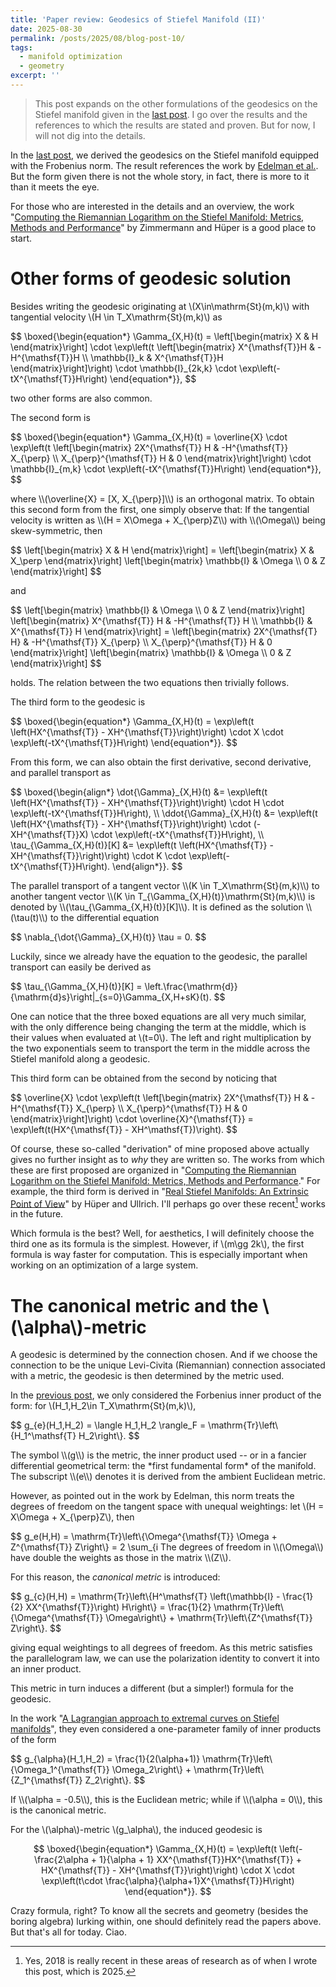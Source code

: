 ```yaml
---
title: 'Paper review: Geodesics of Stiefel Manifold (II)'
date: 2025-08-30
permalink: /posts/2025/08/blog-post-10/
tags:
  - manifold optimization
  - geometry
excerpt: ''
---
```


> This post expands on the other formulations of the geodesics on the Stiefel manifold given in the [last post](/posts/2025/08/blog-post-4/). I go over the results and the references to which the results are stated and proven. But for now, I will not dig into the details.

In the [last post](/posts/2025/08/blog-post-4/), we derived the geodesics on the Stiefel manifold equipped with the Frobenius norm. The result references the work by [Edelman et al.](https://arxiv.org/abs/physics/9806030). But the form given there is not the whole story, in fact, there is more to it than it meets the eye.

For those who are interested in the details and an overview, the work "[Computing the Riemannian Logarithm on the Stiefel Manifold: Metrics, Methods and Performance](https://arxiv.org/abs/2103.12046)" by Zimmermann and Hüper is a good place to start.

# Other forms of geodesic solution
Besides writing the geodesic originating at \\(X\in\mathrm{St}(m,k)\\) with tangential velocity \\(H \in T_X\mathrm{St}(m,k)\\) as
<p>
$$
\boxed{\begin{equation*}
	\Gamma_{X,H}(t) = \left[\begin{matrix}
		X & H
	\end{matrix}\right] \cdot \exp\left(t \left[\begin{matrix}
		X^{\mathsf{T}}H & -H^{\mathsf{T}}H \\
		\mathbb{I}_k & X^{\mathsf{T}}H
	\end{matrix}\right]\right) \cdot \mathbb{I}_{2k,k} \cdot \exp\left(-tX^{\mathsf{T}}H\right)
\end{equation*}},
$$
</p>
two other forms are also common.

The second form is
<p>
$$
\boxed{\begin{equation*}
	\Gamma_{X,H}(t) = \overline{X} \cdot \exp\left(t \left[\begin{matrix}
		2X^{\mathsf{T}} H & -H^{\mathsf{T}} X_{\perp} \\
		X_{\perp}^{\mathsf{T}} H & 0
	\end{matrix}\right]\right) \cdot \mathbb{I}_{m,k} \cdot \exp\left(-tX^{\mathsf{T}}H\right)
\end{equation*}},
$$
</p>
where \\(\overline{X} = [X, X_{\perp}]\\) is an orthogonal matrix. To obtain this second form from the first, one simply observe that: If the tangential velocity is written as \\(H = X\Omega + X_{\perp}Z\\) with \\(\Omega\\) being skew-symmetric, then
<p>
$$
\left[\begin{matrix}
    X & H
\end{matrix}\right] = \left[\begin{matrix}
    X & X_\perp
\end{matrix}\right] \left[\begin{matrix}
    \mathbb{I} & \Omega \\ 0 & Z
\end{matrix}\right]
$$
</p>
and
<p>
$$
\left[\begin{matrix}
    \mathbb{I} & \Omega \\ 0 & Z
\end{matrix}\right] \left[\begin{matrix}
    X^{\mathsf{T}} H & -H^{\mathsf{T}} H \\ \mathbb{I} & X^{\mathsf{T}} H
\end{matrix}\right] = \left[\begin{matrix}
    2X^{\mathsf{T} H} & -H^{\mathsf{T}} X_{\perp} \\ X_{\perp}^{\mathsf{T}} H & 0
\end{matrix}\right] \left[\begin{matrix}
    \mathbb{I} & \Omega \\ 0 & Z
\end{matrix}\right]
$$
</p>
holds. The relation between the two equations then trivially follows.

The third form to the geodesic is
<p>
$$
\boxed{\begin{equation*}
	\Gamma_{X,H}(t) = \exp\left(t \left(HX^{\mathsf{T}} - XH^{\mathsf{T}}\right)\right) \cdot X \cdot \exp\left(-tX^{\mathsf{T}}H\right)
\end{equation*}}.
$$
</p>
From this form, we can also obtain the first derivative, second derivative, and parallel transport as
<p>
$$
\boxed{\begin{align*}
	\dot{\Gamma}_{X,H}(t) &= \exp\left(t \left(HX^{\mathsf{T}} - XH^{\mathsf{T}}\right)\right) \cdot H \cdot \exp\left(-tX^{\mathsf{T}}H\right), \\
    \ddot{\Gamma}_{X,H}(t) &= \exp\left(t \left(HX^{\mathsf{T}} - XH^{\mathsf{T}}\right)\right) \cdot (-XH^{\mathsf{T}}X) \cdot \exp\left(-tX^{\mathsf{T}}H\right), \\
    \tau_{\Gamma_{X,H}(t)}[K] &= \exp\left(t \left(HX^{\mathsf{T}} - XH^{\mathsf{T}}\right)\right) \cdot K \cdot \exp\left(-tX^{\mathsf{T}}H\right).
\end{align*}}.
$$
</p>
The parallel transport of a tangent vector \\(K \in T_X\mathrm{St}(m,k)\\) to another tangent vector \\(K \in T_{\Gamma_{X,H}(t)}\mathrm{St}(m,k)\\) is denoted by \\(\tau_{\Gamma_{X,H}(t)}[K]\\). It is defined as the solution \\(\tau(t)\\) to the differential equation
<p>
$$
\nabla_{\dot{\Gamma}_{X,H}(t)} \tau = 0.
$$
</p>
Luckily, since we already have the equation to the geodesic, the parallel transport can easily be derived as
<p>
$$
\tau_{\Gamma_{X,H}(t)}[K] = \left.\frac{\mathrm{d}}{\mathrm{d}s}\right|_{s=0}\Gamma_{X,H+sK}(t).
$$
</p>

One can notice that the three boxed equations are all very much similar, with the only difference being changing the term at the middle, which is their values when evaluated at \\(t=0\\). The left and right multiplication by the two exponentials seem to transport the term in the middle across the Stiefel manifold along a geodesic.

This third form can be obtained from the second by noticing that
<p>
$$
\overline{X} \cdot \exp\left(t \left[\begin{matrix}
		2X^{\mathsf{T}} H & -H^{\mathsf{T}} X_{\perp} \\
		X_{\perp}^{\mathsf{T}} H & 0
	\end{matrix}\right]\right) \cdot \overline{X}^{\mathsf{T}} = \exp\left(t(HX^{\mathsf{T}} - XH^\mathsf{T})\right).
$$
</p>

Of course, these so-called "derivation" of mine proposed above actually gives no further insight as to *why* they are written so. The works from which these are first proposed are organized in "[Computing the Riemannian Logarithm on the Stiefel Manifold: Metrics, Methods and Performance](https://arxiv.org/abs/2103.12046)." For example, the third form is derived in "[Real Stiefel Manifolds: An Extrinsic Point of View](https://ieeexplore.ieee.org/abstract/document/8514292)" by Hüper and Ullrich. I'll perhaps go over these recent[^1] works in the future.

[^1]: Yes, 2018 is really recent in these areas of research as of when I wrote this post, which is 2025.

Which formula is the best? Well, for aesthetics, I will definitely choose the third one as its formula is the simplest. However, if \\(m\gg 2k\\), the first formula is way faster for computation. This is especially important when working on an optimization of a large system.

# The canonical metric and the \\(\alpha\\)-metric
A geodesic is determined by the connection chosen. And if we choose the connection to be the unique Levi-Civita (Riemannian) connection associated with a metric, the geodesic is then determined by the metric used.

In the [previous post]((/posts/2025/08/blog-post-4/)), we only considered the Forbenius inner product of the form: for \\(H_1,H_2\in T_X\mathrm{St}(m,k)\\),
<p>
$$
g_{e}(H_1,H_2) = \langle H_1,H_2 \rangle_F = \mathrm{Tr}\left\{H_1^\mathsf{T} H_2\right\}.
$$
</p>
The symbol \\(g\\) is the metric, the inner product used -- or in a fancier differential geometrical term: the *first fundamental form* of the manifold. The subscript \\(e\\) denotes it is derived from the ambient Euclidean metric.

However, as pointed out in the work by Edelman, this norm treats the degrees of freedom on the tangent space with unequal weightings: let \\(H = X\Omega + X_{\perp}Z\\), then
<p>
$$
g_e(H,H) = \mathrm{Tr}\left\{\Omega^{\mathsf{T}} \Omega + Z^{\mathsf{T}} Z\right\} = 2 \sum_{i<j} \Omega_{ij} + \sum_{i,j} Z_{ij}.
$$
</p>
The degrees of freedom in \\(\Omega\\) have double the weights as those in the matrix \\(Z\\).

For this reason, the *canonical metric* is introduced:
<p>
$$
g_{c}(H,H) = \mathrm{Tr}\left\{H^\mathsf{T} \left(\mathbb{I} - \frac{1}{2} XX^{\mathsf{T}}\right) H\right\} = \frac{1}{2} \mathrm{Tr}\left\{\Omega^{\mathsf{T}} \Omega\right\} + \mathrm{Tr}\left\{Z^{\mathsf{T}} Z\right\}.
$$
</p>
giving equal weightings to all degrees of freedom. As this metric satisfies the parallelogram law, we can use the polarization identity to convert it into an inner product.

This metric in turn induces a different (but a simpler!) formula for the geodesic.

In the work "[A Lagrangian approach to extremal curves on Stiefel manifolds](https://www.researchgate.net/publication/347034260_A_Lagrangian_approach_to_extremal_curves_on_Stiefel_manifolds)", they even considered a one-parameter family of inner products of the form
<p>
$$
g_{\alpha}(H_1,H_2) = \frac{1}{2(\alpha+1)} \mathrm{Tr}\left\{\Omega_1^{\mathsf{T}} \Omega_2\right\} + \mathrm{Tr}\left\{Z_1^{\mathsf{T}} Z_2\right\}.
$$
</p>
If \\(\alpha = -0.5\\), this is the Euclidean metric; while if \\(\alpha = 0\\), this is the canonical metric.

For the \\(\alpha\\)-metric \\(g_\alpha\\), the induced geodesic is
<p>

$$
\boxed{\begin{equation*}
	\Gamma_{X,H}(t) = \exp\left(t \left(-\frac{2\alpha + 1}{\alpha + 1} XX^{\mathsf{T}}HX^{\mathsf{T}} + HX^{\mathsf{T}} - XH^{\mathsf{T}}\right)\right) \cdot X \cdot \exp\left(t\cdot \frac{\alpha}{\alpha+1}X^{\mathsf{T}}H\right)
\end{equation*}}.
$$
</p>
Crazy formula, right? To know all the secrets and geometry (besides the boring algebra) lurking within, one should definitely read the papers above. But that's all for today. Ciao.